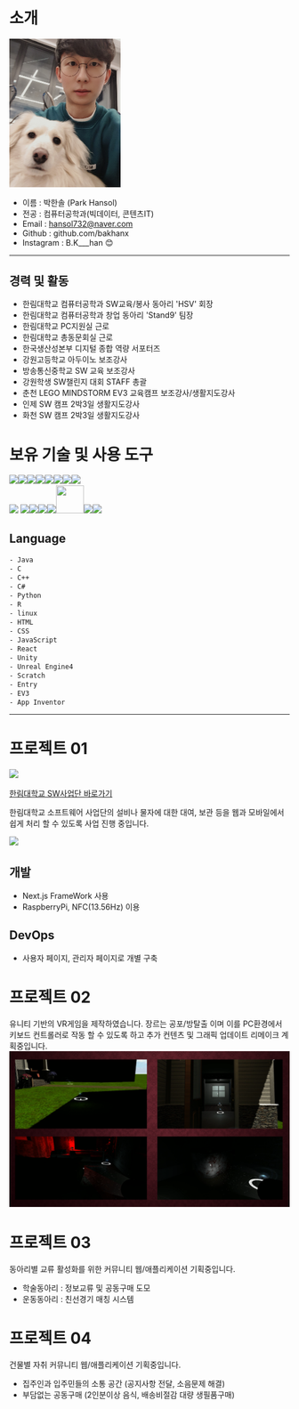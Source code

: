 # 소개 

<img src="./profile.jpg" alt="profile" width="200">

* 이름 : 박한솔 (Park Hansol)
* 전공 : 컴퓨터공학과(빅데이터, 콘텐츠IT)
* Email : hansol732@naver.com
* Github : github.com/bakhanx
* Instagram : B.K___han &#128522;

---

## 경력 및 활동
* 한림대학교 컴퓨터공학과 SW교육/봉사 동아리 'HSV' 회장
* 한림대학교 컴퓨터공학과 창업 동아리 'Stand9' 팀장
* 한림대학교 PC지원실 근로
* 한림대학교 총동문회실 근로
* 한국생산성본부 디지털 종합 역량 서포터즈
* 강원고등학교 아두이노 보조강사
* 방송통신중학교 SW 교육 보조강사
* 강원학생 SW챌린지 대회 STAFF 총괄
* 춘천 LEGO MINDSTORM EV3 교육캠프 보조강사/생활지도강사
* 인제 SW 캠프 2박3일 생활지도강사
* 화천 SW 캠프 2박3일 생활지도강사


# 보유 기술 및 사용 도구

<img src="https://cdn.jsdelivr.net/npm/programming-languages-logos/src/c/c.png" height="50"><img src="https://cdn.jsdelivr.net/npm/programming-languages-logos/src/cpp/cpp.png" height="50"><img src="https://cdn.jsdelivr.net/npm/programming-languages-logos/src/csharp/csharp.png" height="50"><img src="https://cdn.jsdelivr.net/npm/programming-languages-logos/src/html/html.png" height="50"><img src="https://cdn.jsdelivr.net/npm/programming-languages-logos/src/java/java.png" height="50"><img src="https://cdn.jsdelivr.net/npm/programming-languages-logos/src/javascript/javascript.png" height="50"><img src="https://cdn.jsdelivr.net/npm/programming-languages-logos/src/r/r.png" height="50"><img src="https://cdn.jsdelivr.net/npm/programming-languages-logos/src/python/python.png" height="50">
<br>
<img src="https://upload.wikimedia.org/wikipedia/commons/thumb/3/35/Tux.svg/150px-Tux.svg.png" height="50">
<img src="https://upload.wikimedia.org/wikipedia/commons/thumb/a/a7/React-icon.svg/220px-React-icon.svg.png" height="50"><img src="https://yt3.ggpht.com/a/AATXAJxKcrQAU6g-xNZ1xFPJs3OC1s-2jZ_QjHSzJvkUvg=s900-c-k-c0x00ffffff-no-rj" height="50"><img src="https://upload.wikimedia.org/wikipedia/commons/thumb/2/20/UE_Logo_Black_Centered.svg/150px-UE_Logo_Black_Centered.svg.png" height="50"><img src="https://en.scratch-wiki.info/w/images/Scratch_Cat-cropped.png" height="50"><img src="https://scontent-gmp1-1.xx.fbcdn.net/v/t1.0-1/96286099_1484413235067123_5971234847706841088_n.png?_nc_cat=106&ccb=2&_nc_sid=dbb9e7&_nc_ohc=wv671BBkNmoAX8ENf0M&_nc_ht=scontent-gmp1-1.xx&oh=422408259fd5f30bca31872902e3e979&oe=5FC46B1F" width="50" height="50"><img src="https://www.logolynx.com/images/logolynx/dc/dce92a35d363f89b76bdf43a5776e2c4.jpeg" height="50"><img src="https://avatars1.githubusercontent.com/u/1742866?s=200&v=4" height="50">

## Language
```
- Java 
- C 
- C++ 
- C# 
- Python 
- R 
- linux
- HTML
- CSS
- JavaScript
- React
- Unity
- Unreal Engine4
- Scratch
- Entry
- EV3
- App Inventor
```

---
# 프로젝트 01
<img src="https://hlsw.hallym.ac.kr/_oxdir/data/page/__magicdir__/design/logo.gif">

[한림대학교 SW사업단 바로가기](https://https://hlsw.hallym.ac.kr/index.php)

한림대학교 소프트웨어 사업단의 설비나 물자에 대한 대여, 보관 등을 웹과 모바일에서 쉽게 처리 할 수 있도록 사업 진행 중입니다.

<img src="https://www.rfidgeneral.com/wp-content/uploads/2019/02/1-13.56MHz-NFC-Sticker-Application.jpg">

## 개발
* Next.js FrameWork 사용
* RaspberryPi, NFC(13.56Hz) 이용

## DevOps
* 사용자 페이지, 관리자 페이지로 개별 구축


# 프로젝트 02
유니티 기반의 VR게임을 제작하였습니다. 장르는 공포/방탈출 이며 이를 PC환경에서 키보드 컨트롤러로 작동 할 수 있도록 하고 추가 컨텐츠 및 그래픽 업데이트 리메이크 계획중입니다.
![disorder](disorder.png)


# 프로젝트 03
동아리별 교류 활성화를 위한 커뮤니티 웹/애플리케이션 기획중입니다.
* 학술동아리 : 정보교류 및 공동구매 도모
* 운동동아리 : 친선경기 매칭 시스템

# 프로젝트 04
건물별 자취 커뮤니티 웹/애플리케이션 기획중입니다.
* 집주인과 입주민들의 소통 공간 (공지사항 전달, 소음문제 해결)
* 부담없는 공동구매 (2인분이상 음식, 배송비절감 대량 생필품구매)